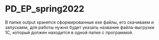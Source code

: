 # PD_EP_spring2022
В папке output хранятся сформированные exe файлы, его скачиваем и запускаем, для работы нужно будет указать название файла-выгрузки 1С, который должен находится в одной папке с программой. 
